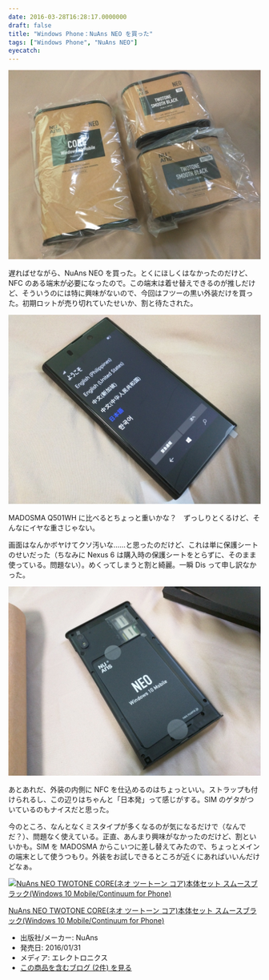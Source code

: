 ```yaml
---
date: 2016-03-28T16:28:17.0000000
draft: false
title: "Windows Phone：NuAns NEO を買った"
tags: ["Windows Phone", "NuAns NEO"]
eyecatch: 
---
```

<p><span itemscope itemtype="http://schema.org/Photograph"><img src="20160328161741.jpg" alt="f:id:daruyanagi:20160328161741j:plain" title="f:id:daruyanagi:20160328161741j:plain" class="hatena-fotolife" itemprop="image"></span></p><p>遅ればせながら、NuAns NEO を買った。とくにほしくはなかったのだけど、NFC のある端末が必要になったので。この端末は着せ替えできるのが推しだけど、そういうのには特に興味がないので、今回はフツーの黒い外装だけを買った。初期ロットが売り切れていたせいか、割と待たされた。</p><p><span itemscope itemtype="http://schema.org/Photograph"><img src="20160328162056.jpg" alt="f:id:daruyanagi:20160328162056j:plain" title="f:id:daruyanagi:20160328162056j:plain" class="hatena-fotolife" itemprop="image"></span></p><p>MADOSMA Q501WH に比べるとちょっと重いかな？　ずっしりとくるけど、そんなにイヤな重さじゃない。</p><p>画面はなんかボヤけてクソ汚いな……と思ったのだけど、これは単に保護シートのせいだった（ちなみに Nexus 6 は購入時の保護シートをとらずに、そのまま使っている。問題ない）。めくってしまうと割と綺麗。一瞬 Dis って申し訳なかった。</p><p><span itemscope itemtype="http://schema.org/Photograph"><img src="20160328162402.jpg" alt="f:id:daruyanagi:20160328162402j:plain" title="f:id:daruyanagi:20160328162402j:plain" class="hatena-fotolife" itemprop="image"></span></p><p>あとあれだ、外装の内側に NFC を仕込めるのはちょっといい。ストラップも付けられるし、この辺りはちゃんと「日本発」って感じがする。SIM のゲタがついているのもナイスだと思った。</p><p>今のところ、なんとなくミスタイプが多くなるのが気になるだけで（なんでだ？）、問題なく使えている。正直、あんまり興味がなかったのだけど、割といいかも。SIM を MADOSMA からこいつに差し替えてみたので、ちょっとメインの端末として使うつもり。外装をお試しできるところが近くにあればいいんだけどなぁ。</p><p><div class="hatena-asin-detail"><a href="http://www.amazon.co.jp/exec/obidos/ASIN/B018LQA0HM/bestylesnet-22/"><img src="http://ecx.images-amazon.com/images/I/41AUPb8qI3L._SL160_.jpg" class="hatena-asin-detail-image" alt="NuAns NEO TWOTONE CORE(ネオ ツートーン コア)本体セット スムースブラック(Windows 10 Mobile/Continuum for Phone)" title="NuAns NEO TWOTONE CORE(ネオ ツートーン コア)本体セット スムースブラック(Windows 10 Mobile/Continuum for Phone)"></a><div class="hatena-asin-detail-info"><p class="hatena-asin-detail-title"><a href="http://www.amazon.co.jp/exec/obidos/ASIN/B018LQA0HM/bestylesnet-22/">NuAns NEO TWOTONE CORE(ネオ ツートーン コア)本体セット スムースブラック(Windows 10 Mobile/Continuum for Phone)</a></p><ul><li><span class="hatena-asin-detail-label">出版社/メーカー:</span> NuAns</li><li><span class="hatena-asin-detail-label">発売日:</span> 2016/01/31</li><li><span class="hatena-asin-detail-label">メディア:</span> エレクトロニクス</li><li><a href="http://d.hatena.ne.jp/asin/B018LQA0HM/bestylesnet-22" target="_blank">この商品を含むブログ (2件) を見る</a></li></ul></div><div class="hatena-asin-detail-foot"></div></div></p>
